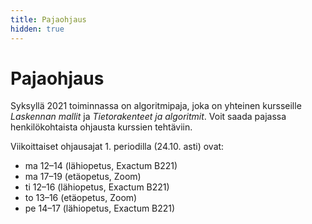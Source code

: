 ```yaml
---
title: Pajaohjaus
hidden: true
---
```


# Pajaohjaus

Syksyllä 2021 toiminnassa on algoritmipaja, joka on yhteinen kursseille _Laskennan mallit_ ja _Tietorakenteet ja algoritmit_. Voit saada pajassa henkilökohtaista ohjausta kurssien tehtäviin.

Viikoittaiset ohjausajat 1. periodilla (24.10. asti) ovat:

* ma 12–14 (lähiopetus, Exactum B221)
* ma 17–19 (etäopetus, Zoom)
* ti 12–16 (lähiopetus, Exactum B221)
* to 13–16 (etäopetus, Zoom)
* pe 14–17 (lähiopetus, Exactum B221)
